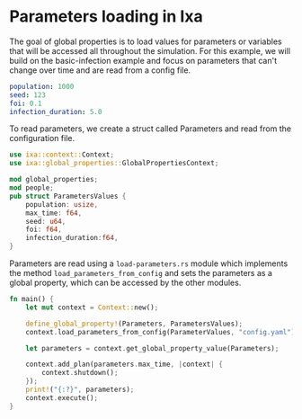 # Parameters loading in Ixa

The goal of global properties is to load values for parameters or variables that
will be accessed all throughout the simulation. For this example, we will build
on the basic-infection example and focus on parameters that can't change over
time and are read from a config file.

```yaml
population: 1000
seed: 123
foi: 0.1
infection_duration: 5.0
```

To read parameters, we create a struct called Parameters and read from the
configuration file.

```rust
use ixa::context::Context;
use ixa::global_properties::GlobalPropertiesContext;

mod global_properties;
mod people;
pub struct ParametersValues {
    population: usize,
    max_time: f64,
    seed: u64,
    foi: f64,
    infection_duration:f64,
}
```

Parameters are read using a `load-parameters.rs` module which implements the
method `load_parameters_from_config` and sets the parameters as a global
property, which can be accessed by the other modules.

```rust
fn main() {
    let mut context = Context::new();

    define_global_property!(Parameters, ParametersValues);
    context.load_parameters_from_config(ParameterValues, "config.yaml");

    let parameters = context.get_global_property_value(Parameters);

    context.add_plan(parameters.max_time, |context| {
        context.shutdown();
    });
    print!("{:?}", parameters);
    context.execute();
}
```
